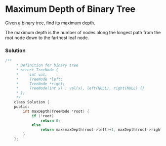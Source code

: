 # Maximum Depth of Binary Tree
Given a binary tree, find its maximum depth.

The maximum depth is the number of nodes along the longest path from the root node down to the farthest leaf node.

### Solution
``` c
/**
     * Definition for binary tree
     * struct TreeNode {
     *     int val;
     *     TreeNode *left;
     *     TreeNode *right;
     *     TreeNode(int x) : val(x), left(NULL), right(NULL) {}
     * };
     */
    class Solution {
    public:
        int maxDepth(TreeNode *root) {
            if (!root)
                return 0;
            else 
                return max(maxDepth(root->left)+1, maxDepth(root->right)+1);
        }
    };
```
<div id="disqus_thread"></div>
<script type="text/javascript">
    var disqus_shortname = 'algorithm-book';
    (function() {
        var dsq = document.createElement('script'); dsq.type = 'text/javascript'; dsq.async = true;
        dsq.src = '//' + disqus_shortname + '.disqus.com/embed.js';
        (document.getElementsByTagName('head')[0] || document.getElementsByTagName('body')[0]).appendChild(dsq);
    })();
</script>
